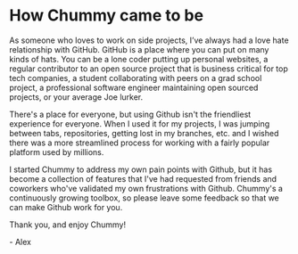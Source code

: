 # How Chummy came to be

As someone who loves to work on side projects, I’ve always had a love hate relationship with GitHub. GitHub is a place where you can put on many kinds of hats. You can be a lone coder putting up personal websites, a regular contributor to an open source project that is business critical for top tech companies, a student collaborating with peers on a grad school project, a professional software engineer maintaining open sourced projects, or your average Joe lurker.

There's a place for everyone, but using Github isn't the friendliest experience for everyone. When I used it for my projects, I was jumping between tabs, repositories, getting lost in my branches, etc. and I wished there was a more streamlined process for working with a fairly popular platform used by millions.

I started Chummy to address my own pain points with Github, but it has become a collection of features that I've had requested from friends and coworkers who've validated my own frustrations with Github. Chummy's a continuously growing toolbox, so please leave some feedback so that we can make Github work for you.

Thank you, and enjoy Chummy!

\- Alex
